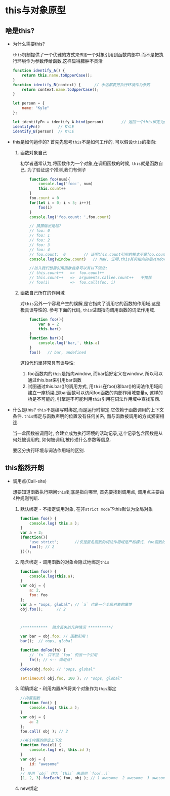 # this与对象原型


## 啥是this?
- 为什么需要this?

    `this`机制提供了一个优雅的方式来`传递`一个对象引用到函数内部中.而不是把执行环境作为参数传给函数,这样显得臃肿不灵活
    ```javascript
    function identify_A() {
        return this.name.toUpperCase();
    }
    function identify_B(context) {      // 永远都要把执行环境作为参数
        return context.name.toUpperCase();
    }

    let person = {
	    name: "Kyle"
    };

    let identifyFn = identify_A.bind(person)        // 返回一个this绑定为person的函数
    identifyFn()        // KYLE
    identify_B(person)  // KYLE
    ```
- this是如何运作的?
    首先先思考`this`不是如何工作的. 可以假设`this`的指向:
    1. 函数对象自己
        
        初学者通常认为,将函数作为一个对象,在调用函数的时候, `this`就是函数自己. 为了验证这个推测,我们有例子 
        ```javascript
            function foo(num){
                console.log('foo:', num)
                this.count++
            }
            foo.count = 0
            for(let i = 0; i < 5; i++){
                foo(i)
            }
            console.log('foo.count: ',foo.count)

            // 猜猜输出是啥?
            // foo: 0
            // foo: 1
            // foo: 2
            // foo: 3
            // foo: 4
            // foo.count:  0        // 证明this.count引用的根本不是foo.count, 也就是说this并非是指向函数自己
            console.log(window.count)   // NaN, 证明,this其实指向的是window 

            //加入我们想要引用函数自身可以有以下做法:
            // this.count++   =>  foo.count++  
            // this.count++   =>  arguments.callee.count++   不推荐
            // foo(i)         =>  foo.call(foo, i)
        ```

    2. 函数自己所在的作用域

        对`this`另外一个容易产生的误解,是它指向了调用它的函数的作用域.这是极具误导性的.
        参考下面的代码, `this`试图指向调用函数的词法作用域.
        ```javascript
            function foo(){
                var a = 2
                this.bar()
            }
            function bar(){
                console.log('bar,', this.a)
            }
            foo()   // bar, undefined
        ```
        这段代码里非常具有误导性: 
        
        1. foo函数内的`this`是指向window, 而bar恰好定义在window, 所以可以通过this.bar来引用bar函数
        2. 试图通过this.bar()的调用方式, 用`this`在foo()和bar()的词法作用域间建立一座桥梁,是bar函数可以访问foo函数的内部作用域变量`a`, 这样的桥是不可能的, 引擎是不可能利用`this`引用在词法作用域中查找东西.
        
- 什么是this?
    `this`不是编写时绑定,而是运行时绑定.它依赖于函数调用的上下文条件. `this`绑定与函数声明的位置没有任何关系, 而与函数被调用的方式紧密相连.

    当一盒函数被调用时, 会建立成为执行环境的活动记录,这个记录包含函数是从何处被调用的, 如何被调用,被传递什么参数等信息.

    要区分执行环境与词法作用域的区别.

## this豁然开朗
- 调用点(Call-site)

    想要知道函数执行期间`this`到底是指向哪里, 首先要找到调用点, 调用点主要由4种规则判断.

    1. 默认绑定 - 不指定调用对象, 在非`strict mode`下this默认为全局对象
        ```javascript
        function foo() {
            console.log( this.a );
        }
        var a = 2;
        (function(){
            "use strict";       //仅是匿名函数的词法作用域是严格模式, foo函数的词法作用域并不受影响
            foo(); // 2
        })();
        ```
    2. 隐含绑定 - 调用函数的对象会隐式地绑定`this`
        ```javascript
        function foo() {
            console.log(this.a);
        }
        var obj = {
            a: 2,
            foo: foo
        };
        var a = "oops, global"; // `a` 也是一个全局对象的属性
        obj.foo();      // 2



        /***********  隐含丢失的几种情况 **********/

        var bar = obj.foo; // 函数引用！
        bar();  // oops, global

        function doFoo(fn) {
            // `fn` 只不过 `foo` 的另一个引用
            fn(); // <-- 调用点!
        }
        doFoo(obj.foo); // "oops, global"

        setTimeout( obj.foo, 100 ); // "oops, global"

        ```

    3. 明确绑定 - 利用内置API将某个对象作为`this`绑定
        ```javascript
        //内置函数
        function foo() {
            console.log( this.a );
        }
        var obj = {
            a: 2
        };
        foo.call( obj ); // 2

        //API内置的绑定上下文
        function foo(el) {
            console.log( el, this.id );
        }
        var obj = {
            id: "awesome"
        };
        // 使用 `obj` 作为 `this` 来调用 `foo(..)`
        [1, 2, 3].forEach( foo, obj ); // 1 awesome  2 awesome  3 awesome
        ```
    4. new绑定
    